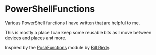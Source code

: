 # PowerShellFunctions
Various PowerShell functions I have written that are helpful to me.

This is mostly a place I can keep some reusable bits as I move between devices and places and more.

Inspired by the [PoshFunctions](https://github.com/riedyw/PoshFunctions) module by [Bill Riedy](https://github.com/riedyw).
